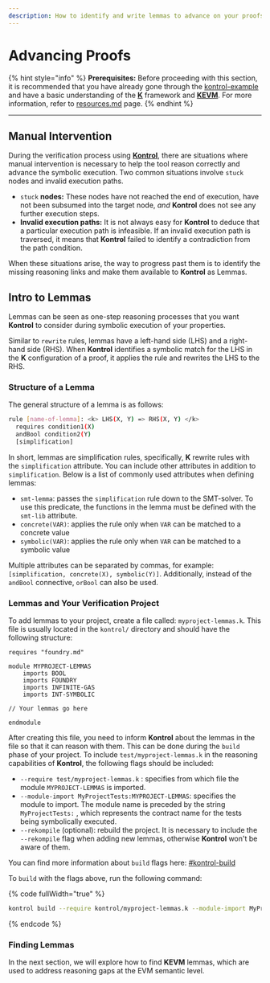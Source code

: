 ```yaml
---
description: How to identify and write lemmas to advance on your proofs
---
```


# Advancing Proofs

{% hint style="info" %}
**Prerequisites:** Before proceeding with this section, it is recommended that you have already gone through the [kontrol-example](../kontrol-example/ "mention") and have a basic understanding of the [**K**](https://github.com/runtimeverification/k) framework and [**KEVM**](https://github.com/runtimeverification/evm-semantics). For more information, refer to [resources.md](../../learn-more/resources.md "mention") page.
{% endhint %}

***

## Manual Intervention

During the verification process using [**Kontrol**](https://github.com/runtimeverification/kontrol), there are situations where manual intervention is necessary to help the tool reason correctly and advance the symbolic execution. Two common situations involve `stuck` nodes and invalid execution paths.

* `stuck` **nodes:** These nodes have not reached the end of execution, have not been subsumed into the target node, _and_ **Kontrol** does not see any further execution steps.
* **Invalid execution paths:** It is not always easy for **Kontrol** to deduce that a particular execution path is infeasible. If an invalid execution path is traversed, it means that **Kontrol** failed to identify a contradiction from the path condition.

When these situations arise, the way to progress past them is to identify the missing reasoning links and make them available to **Kontrol** as Lemmas.

## Intro to Lemmas

Lemmas can be seen as one-step reasoning processes that you want **Kontrol** to consider during symbolic execution of your properties.

Similar to `rewrite` rules, lemmas have a left-hand side (LHS) and a right-hand side (RHS). When **Kontrol** identifies a symbolic match for the LHS in the **K** configuration of a proof, it applies the rule and rewrites the LHS to the RHS.

### Structure of a Lemma

The general structure of a lemma is as follows:

```bash
rule [name-of-lemma]: <k> LHS(X, Y) => RHS(X, Y) </k>
  requires condition1(X)
  andBool condition2(Y)
  [simplification]
```

In short, lemmas are simplification rules, specifically, **K** rewrite rules with the `simplification` attribute. You can include other attributes in addition to `simplification`. Below is a list of commonly used attributes when defining lemmas:

* `smt-lemma`: passes the `simplification` rule down to the SMT-solver. To use this predicate, the functions in the lemma must be defined with the `smt-lib` attribute.
* `concrete(VAR)`: applies the rule only when `VAR` can be matched to a concrete value
* `symbolic(VAR)`: applies the rule only when `VAR` can be matched to a symbolic value

Multiple attributes can be separated by commas, for example: `[simplification, concrete(X), symbolic(Y)]`. Additionally, instead of the `andBool` connective, `orBool` can also be used.

### Lemmas and Your Verification Project

To add lemmas to your project, create a file called: `myproject-lemmas.k`. This file is usually located in the `kontrol/` directory and should have the following structure:

```solidity
requires "foundry.md"

module MYPROJECT-LEMMAS
    imports BOOL
    imports FOUNDRY
    imports INFINITE-GAS
    imports INT-SYMBOLIC

// Your lemmas go here

endmodule
```

After creating this file, you need to inform **Kontrol** about the lemmas in the file so that it can reason with them. This can be done during the `build` phase of your project. To include `test/myproject-lemmas.k` in the reasoning capabilities of **Kontrol**, the following flags should be included:

* `--require test/myproject-lemmas.k` : specifies from which file the module `MYPROJECT-LEMMAS` is imported.
* `--module-import MyProjectTests:MYPROJECT-LEMMAS`: specifies the module to import. The module name is preceded by the string `MyProjectTests:` , which represents the contract name for the tests being symbolically executed.
* `--rekompile` (optional): rebuild the project. It is necessary to include the `--rekompile` flag when adding new lemmas, otherwise **Kontrol** won't be aware of them.

You can find more information about `build` flags here: [#kontrol-build](../../cheatsheets/kontrol-cheatsheet.md#kontrol-build "mention")

To `build` with the flags above, run the following command:

{% code fullWidth="true" %}
```bash
kontrol build --require kontrol/myproject-lemmas.k --module-import MyProjectTests:MYPROJECT-LEMMAS
```
{% endcode %}

### Finding Lemmas

In the next section, we will explore how to find **KEVM** lemmas, which are used to address reasoning gaps at the EVM semantic level.
